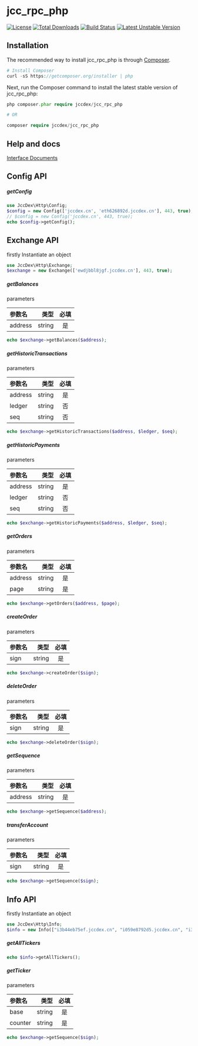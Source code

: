 # jcc_rpc_php

[![License](https://img.shields.io/github/license/JCCDex/jcc_rpc_php.svg)](https://packagist.org/packages/jccdex/jcc_rpc_php)
[![Total Downloads](https://poser.pugx.org/jccdex/jcc_rpc_php/downloads)](https://packagist.org/packages/jccdex/jcc_rpc_php)
[![Build Status](https://travis-ci.org/chenxi2015/jcc_rpc_php.svg?branch=master)](https://travis-ci.org/chenxi2015/jcc_rpc_php)
[![Latest Unstable Version](https://poser.pugx.org/jccdex/jcc_rpc_php/v/unstable)](https://packagist.org/packages/jccdex/jcc_rpc_php)

## Installation
The recommended way to install jcc_rpc_php is through [Composer](https://getcomposer.org/).
```php
# Install Composer
curl -sS https://getcomposer.org/installer | php
```
Next, run the Composer command to install the latest stable version of jcc_rpc_php:
```php
php composer.phar require jccdex/jcc_rpc_php

# OR

composer require jccdex/jcc_rpc_php
```

## Help and docs
[Interface Documents](https://github.com/JCCDex/jcc_server_doc)

## Config API

##### getConfig
```php
use JccDex\Http\Config;
$config = new Config(['jccdex.cn', 'eth626892d.jccdex.cn'], 443, true);
// $config = new Config('jccdex.cn', 443, true);
echo $config->getConfig();
```

## Exchange API

firstly Instantiate an object
```php
use JccDex\Http\Exchange;
$exchange = new Exchange(['ewdjbbl8jgf.jccdex.cn'], 443, true);
```
##### getBalances
parameters

| 参数名 | 类型 | 必填 |
| :----- | ----: | :----: |
| address | string | 是 |
```php
echo $exchange->getBalances($address);
```

##### getHistoricTransactions
parameters

| 参数名 | 类型 | 必填 |
| :----- | ----: | :----: |
| address | string | 是 |
| ledger | string | 否 |
| seq | string | 否 |
```php
echo $exchange->getHistoricTransactions($address, $ledger, $seq);
```

##### getHistoricPayments
parameters

| 参数名 | 类型 | 必填 |
| :----- | ----: | :----: |
| address | string | 是 |
| ledger | string | 否 |
| seq | string | 否 |
```php
echo $exchange->getHistoricPayments($address, $ledger, $seq);
```

##### getOrders
parameters

| 参数名 | 类型 | 必填 |
| :----- | ----: | :----: |
| address | string | 是 |
| page | string | 是 |
```php
echo $exchange->getOrders($address, $page);
```

##### createOrder
parameters

| 参数名 | 类型 | 必填 |
| :----- | ----: | :----: |
| sign | string | 是 |
```php
echo $exchange->createOrder($sign);
```

##### deleteOrder
parameters

| 参数名 | 类型 | 必填 |
| :----- | ----: | :----: |
| sign | string | 是 |
```php
echo $exchange->deleteOrder($sign);
```

##### getSequence
parameters

| 参数名 | 类型 | 必填 |
| :----- | ----: | :----: |
| address | string | 是 |
```php
echo $exchange->getSequence($address);
```

##### transferAccount
parameters

| 参数名 | 类型 | 必填 |
| :----- | ----: | :----: |
| sign | string | 是 |
```php
echo $exchange->getSequence($sign);
```

## Info API
firstly Instantiate an object
```php
use JccDex\Http\Info;
$info = new Info(["i3b44eb75ef.jccdex.cn", "i059e8792d5.jccdex.cn", "i352fb2ef56.jccdex.cn"], 443, true);
```

##### getAllTickers

```php
echo $info->getAllTickers();
```

##### getTicker
parameters

| 参数名 | 类型 | 必填 |
| :----- | ----: | :----: |
| base | string | 是 |
| counter | string | 是 |
```php
echo $exchange->getSequence($sign);
```